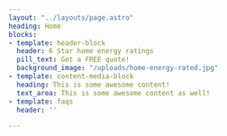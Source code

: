 ```yaml
---
layout: "../layouts/page.astro"
heading: Home
blocks:
- template: header-block
  header: 6 Star home energy ratings
  pill_text: Get a FREE quote!
  background_image: "/uploads/home-energy-rated.jpg"
- template: content-media-block
  heading: This is some awesome content!
  text_area: This is some awesome content as well!
- template: faqs
  header: ''

---
```

